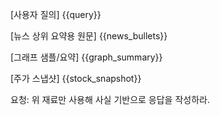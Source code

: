 [사용자 질의]
{{query}}

[뉴스 상위 요약용 원문]
{{news_bullets}}

[그래프 샘플/요약]
{{graph_summary}}

[주가 스냅샷]
{{stock_snapshot}}

요청: 위 재료만 사용해 사실 기반으로 응답을 작성하라.